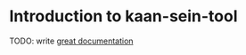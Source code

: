 # Introduction to kaan-sein-tool

TODO: write [great documentation](http://jacobian.org/writing/what-to-write/)
